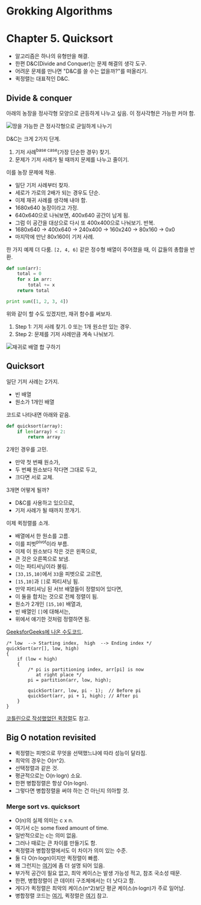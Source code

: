 # Grokking Algorithms

# Chapter 5. Quicksort

- 알고리즘은 하나의 유형만을 해결.
- 한편 D&C(Divide and Conquer)는 문제 해결의 생각 도구.
- 어려운 문제를 만나면 "D&C를 쓸 수는 없을까?"를 떠올리기.
- 퀵정렬는 대표적인 D&C.

## Divide & conquer

아래의 농장을 정사각형 모양으로 균등하게 나누고 싶음. 이 정사각형은 가능한 커야 함.

![땅을 가능한 큰 정사각형으로 균일하게 나누기](https://learning.oreilly.com/api/v2/epubs/urn:orm:book:9781617292231/files/OEBPS/Images/052fig02.jpg)

D&C는 크게 2가지 단계.

1. 기저 사례<sup>base case</sup>(가장 단순한 경우) 찾기.
2. 문제가 기저 사례가 될 때까지 문제를 나누고 줄이기.

이를 농장 문제에 적용.

- 일단 기저 사례부터 찾자.
- 세로가 가로의 2배가 되는 경우도 단순.
- 이제 재귀 사례를 생각해 내야 함.
- 1680x640 농장이라고 가정.
- 640x640으로 나눠보면, 400x640 공간이 남게 됨.
- 그럼 이 공간을 대상으로 다시 또 400x400으로 나눠보기. 반복.
- 1680x640 → 400x640 → 240x400 → 160x240 → 80x160 → 0x0
- 마지막에 만난 80x160이 기저 사례.

한 가지 예제 더 다룸. `[2, 4, 6]` 같은 정수형 배열이 주어졌을 때, 이 값들의 총합을 반환.

```py
def sum(arr):
    total = 0
    for x in arr:
        total += x
    return total

print sum([1, 2, 3, 4])
```

위와 같이 할 수도 있겠지만, 재귀 함수를 써보자.

1. Step 1: 기저 사례 찾기. 0 또는 1개 원소만 있는 경우.
2. Step 2: 문제를 기저 사례만큼 계속 나눠보기.

![재귀로 배열 합 구하기](https://learning.oreilly.com/api/v2/epubs/urn:orm:book:9781617292231/files/OEBPS/Images/058fig01_alt.jpg)

## Quicksort

일단 기저 사례는 2가지.

- 빈 배열
- 원소가 1개인 배열

코드로 나타내면 아래와 같음.

```py
def quicksort(array):
    if len(array) < 2:
        return array
```

2개인 경우를 고민.

- 만약 첫 번째 원소가,
- 두 번째 원소보다 작다면 그대로 두고,
- 크다면 서로 교체.

3개면 어떻게 될까?

- D&C를 사용하고 있으므로,
- 기저 사례가 될 때까지 쪼개기.

이제 퀵정렬를 소개.

- 배열에서 한 원소를 고름.
- 이를 피벗<sup>pivot</sup>이라 부름.
- 이제 이 원소보다 작은 것은 왼쪽으로,
- 큰 것은 오른쪽으로 보냄.
- 이는 파티셔닝이라 불림.
- `[33,15,10]`에서 `33`을 피벗으로 고르면,
- `[15,10]`과 `[]`로 파티셔닝 됨.
- 만약 파티셔닝 된 서브 배열들이 정렬되어 있다면,
- 이 둘을 합치는 것으로 전체 정렬이 됨.
- 원소가 2개인 `[15,10]` 배열과,
- 빈 배열인 `[]`에 대해서는,
- 위에서 얘기한 것처럼 정렬하면 됨.

[GeeksforGeeks에 나온 수도코드](https://www.geeksforgeeks.org/quick-sort/).

```
/* low  --> Starting index,  high  --> Ending index */
quickSort(arr[], low, high)
{
    if (low < high)
    {
        /* pi is partitioning index, arr[pi] is now
           at right place */
        pi = partition(arr, low, high);

        quickSort(arr, low, pi - 1);  // Before pi
        quickSort(arr, pi + 1, high); // After pi
    }
}
```

[코틀린으로 작성했었던 퀵정렬](https://github.com/codehumane/algorithm/blob/master/src/main/kotlin/basic/sort/quicksort.kt)도 참고.

## Big O notation revisited

- 퀵정렬는 피벗으로 무엇을 선택했느냐에 따라 성능이 달라짐.
- 최악의 경우는 O(n^2).
- 선택정렬과 같은 것.
- 평균적으로는 O(n·logn) 소요.
- 한편 병합정렬은 항상 O(n·logn).
- 그렇다면 병합정렬을 써야 하는 건 아닌지 의아할 것.

### Merge sort vs. quicksort

- O(n)의 실제 의미는 c x n.
- 여기서 c는 some fixed amount of time.
- 일반적으로는 c는 의미 없음.
- 그러나 때로는 큰 차이를 만들기도 함.
- 퀵정렬과 병합정렬에서도 이 차이가 의미 있는 수준.
- 둘 다 O(n·logn)이지만 퀵정렬이 빠름.
- 왜 그런지는 [여기](https://www.geeksforgeeks.org/quicksort-better-mergesort/)에 좀 더 설명 되어 있음.
- 부가적 공간이 필요 없고, 최악 케이스는 발생 가능성 적고, 참조 국소성 때문.
- 한편, 병합정렬이 큰 데이터 구조체에서는 더 낫다고 함. 
- 게다가 퀵정렬은 최악의 케이스(n^2)보단 평균 케이스(n·logn)가 주로 일어남.
- 병합정렬 코드는 [여기](https://github.com/codehumane/algorithm/blob/master/src/main/java/sort/MergeSort.java), 퀵정렬은 [여기](https://github.com/codehumane/algorithm/blob/master/src/main/kotlin/basic/sort/quicksort.kt) 참고.
